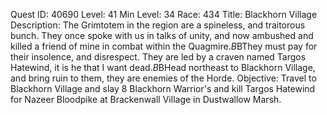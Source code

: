 Quest ID: 40690
Level: 41
Min Level: 34
Race: 434
Title: Blackhorn Village
Description: The Grimtotem in the region are a spineless, and traitorous bunch. They once spoke with us in talks of unity, and now ambushed and killed a friend of mine in combat within the Quagmire.$B$BThey must pay for their insolence, and disrespect. They are led by a craven named Targos Hatewind, it is he that I want dead.$B$BHead northeast to Blackhorn Village, and bring ruin to them, they are enemies of the Horde.
Objective: Travel to Blackhorn Village and slay 8 Blackhorn Warrior's and kill Targos Hatewind for Nazeer Bloodpike at Brackenwall Village in Dustwallow Marsh.
